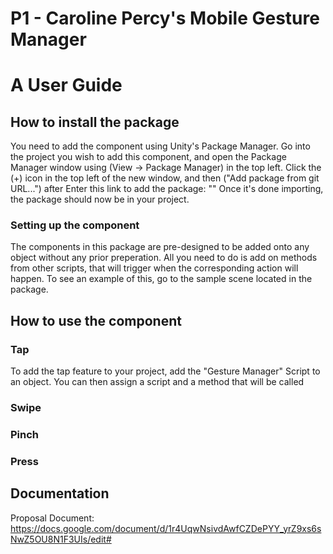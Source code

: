 # P1 - Caroline Percy's Mobile Gesture Manager
# A User Guide

## How to install the package

You need to add the component using Unity's Package Manager.
Go into the project you wish to add this component, and open the Package Manager window using (View -> Package Manager) in the top left.
Click the (+) icon in the top left of the new window, and then ("Add package from git URL...") after
Enter this link to add the package:
    ""
Once it's done importing, the package should now be in your project.

### Setting up the component
The components in this package are pre-designed to be added onto any object without any prior preperation. All you need to do is add on methods from other scripts, that will trigger when the corresponding action will happen.
To see an example of this, go to the sample scene located in the package.

## How to use the component

### Tap
To add the tap feature to your project, add the "Gesture Manager" Script to an object. You can then assign a script and a method that will be called 
### Swipe

### Pinch

### Press



## Documentation
Proposal Document: https://docs.google.com/document/d/1r4UqwNsivdAwfCZDePYY_yrZ9xs6sNwZ5OU8N1F3UIs/edit#
